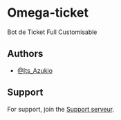 
# Omega-ticket

Bot de Ticket Full Customisable



## Authors

- [@Its_Azukio](https://www.github.com/itsazukio)


## Support

For support, join the [Support serveur](https://discord.gg/maskfr).

